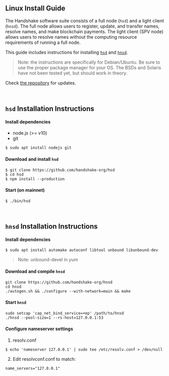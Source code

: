 ## Linux Install Guide

The Handshake software suite consists of a full node (`hsd`) and a light
client (`hnsd`). The full node allows users to register, update, and transfer
names, resolve names, and make blockchain payments. The light client (SPV node)
allows users to resolve names without the computing resource requirements of
running a full node.

This guide includes instructions for installing
[`hsd`](#hsd-installation-instructions) and
[`hnsd`](#hnsd-installation-instructions).

> Note: the instructions are specifically for Debian/Ubuntu. Be sure to use the
proper package manager for your OS. The BSDs and Solaris have not been tested yet,
but should work in theory.

Check [the repository](https://github.com/handshake-org/hsd#install) for updates.

<br/>

## `hsd` Installation Instructions
#### Install dependencies
- node.js (>= v10)
- git
```
$ sudo apt install nodejs git
```

#### Download and install `hsd`
```
$ git clone https://github.com/handshake-org/hsd
$ cd hsd
$ npm install --production
```

#### Start (on mainnet)
```
$ ./bin/hsd
```

<br/>

## `hnsd` Installation Instructions
#### Install dependencies
```
$ sudo apt install automake autoconf libtool unbound libunbound-dev
```
>Note: unbound-devel in yum

#### Download and compile `hnsd`
```
git clone https://github.com/handshake-org/hnsd
cd hnsd
./autogen.sh && ./configure --with-network=main && make
```

#### Start `hnsd`
```
sudo setcap 'cap_net_bind_service=+ep' /path/to/hnsd
./hnsd --pool-size=1 --rs-host=127.0.0.1:53
```

#### Configure nameserver settings
1. resolv.conf
```
$ echo 'nameserver 127.0.0.1' | sudo tee /etc/resolv.conf > /dev/null
```

2. Edit resolvconf.conf to match:
```
name_servers="127.0.0.1"
```
